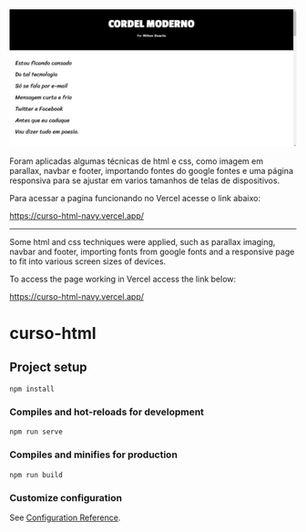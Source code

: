 <div align="center">
<img src="https://github.com/henriquesouzo/curso-html/blob/gh-pages/src/publico/imagens/topo.jpg" />
</div>

Foram aplicadas algumas técnicas de html e css, como imagem em parallax, navbar e footer, importando fontes do google fontes e uma página responsiva para se ajustar em varios tamanhos de telas de dispositivos.

Para acessar a pagina funcionando no Vercel acesse o link abaixo:

https://curso-html-navy.vercel.app/

------------------------------------------------------------------------------------------------------------------------------------------------------------

Some html and css techniques were applied, such as parallax imaging, navbar and footer, importing fonts from google fonts and a responsive page to fit into various screen sizes of devices.

To access the page working in Vercel access the link below:

https://curso-html-navy.vercel.app/

# curso-html

## Project setup
```
npm install
```

### Compiles and hot-reloads for development
```
npm run serve
```

### Compiles and minifies for production
```
npm run build
```

### Customize configuration
See [Configuration Reference](https://cli.vuejs.org/config/).
